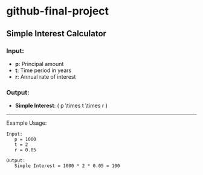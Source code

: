 # github-final-project
## Simple Interest Calculator

### Input:
- **p**: Principal amount
- **t**: Time period in years
- **r**: Annual rate of interest

### Output:
- **Simple Interest**: \( p \times t \times r \)

---
Example Usage:

```plaintext
Input:
   p = 1000
   t = 2
   r = 0.05

Output:
   Simple Interest = 1000 * 2 * 0.05 = 100
